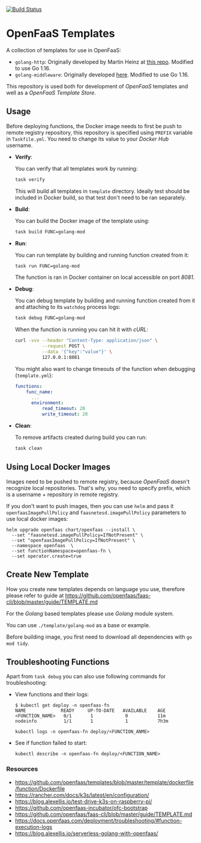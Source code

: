 [![Build Status](https://travis-ci.org/morsby/openfaas-templates.svg?branch=main)](https://travis-ci.org/morsby/openfaas-templates)

# OpenFaaS Templates

A collection of templates for use in OpenFaaS:

- `golang-http`: Originally developed by Martin Heinz at
  [this repo](https://github.com/MartinHeinz/openfaas-templates). Modified to use Go 1.16.
- `golang-middleware`: Originally developed
  [here](https://github.com/openfaas/golang-http-template). Modified to use Go 1.16.

This repository is used both for development of _OpenFaaS_ templates and well as a
_OpenFaaS Template Store_.

## Usage

Before deploying functions, the Docker image needs to first be push to remote registry
repository, this repository is specified using `PREFIX` variable in `Taskfile.yml`. You
need to change its value to your _Docker Hub_ username.

- **Verify**:

  You can verify that all templates work by running:

  ```bash
  task verify
  ```

  This will build all templates in `template` directory. Ideally test should be included
  in Docker build, so that test don't need to be ran separately.

- **Build**:

  You can build the Docker image of the template using:

  ```bash
  task build FUNC=golang-mod
  ```

- **Run**:

  You can run template by building and running function created from it:

  ```bash
  task run FUNC=golang-mod
  ```

  The function is ran in Docker container on local accessible on port _8081_.

- **Debug**:

  You can debug template by building and running function created from it and attaching to
  its `watchdog` process logs:

  ```bash
  task debug FUNC=golang-mod
  ```

  When the function is running you can hit it with _cURL_:

  ```bash
  curl -vvv --header "Content-Type: application/json" \
            --request POST \
            --data '{"key":"value"}' \
            127.0.0.1:8081
  ```

  You might also want to change timeouts of the function when debugging (`template.yml`):

  ```yaml
  functions:
      func_name:
        ...
        environment:
            read_timeout: 20
            write_timeout: 20
  ```

- **Clean**:

  To remove artifacts created during build you can run:

  ```bash
  task clean
  ```

## Using Local Docker Images

Images need to be pushed to remote registry, because _OpenFaaS_ doesn't recognize local
repositories. That's why, you need to specify prefix, which is a username + repository in
remote registry.

If you don't want to push images, then you can use `helm` and pass it
`openfaasImagePullPolicy` and `faasnetesd.imagePullPolicy` parameters to use local docker
images:

```shell
helm upgrade openfaas chart/openfaas --install \
  --set "faasnetesd.imagePullPolicy=IfNotPresent" \
  --set "openfaasImagePullPolicy=IfNotPresent" \
  --namespace openfaas  \
  --set functionNamespace=openfaas-fn \
  --set operator.create=true
```

## Create New Template

How you create new templates depends on language you use, therefore please refer to guide
at <https://github.com/openfaas/faas-cli/blob/master/guide/TEMPLATE.md>

For the _Golang_ based templates please use _Golang_ module system.

You can use `./template/golang-mod` as a base or example.

Before building image, you first need to download all dependencies with `go mod tidy`.

## Troubleshooting Functions

Apart from `task debug` you can also use following commands for troubleshooting:

- View functions and their logs:

  ```console
  $ kubectl get deploy -n openfaas-fn
  NAME             READY     UP-TO-DATE   AVAILABLE    AGE
  <FUNCTION_NAME>   0/1       1            0           11m
  nodeinfo          1/1       1            1           7h3m

  kubectl logs -n openfaas-fn deploy/<FUNCTION_ANME>
  ```

- See if function failed to start:

  ```shell
  kubectl describe -n openfaas-fn deploy/<FUNCTION_NAME>
  ```

### Resources

- <https://github.com/openfaas/templates/blob/master/template/dockerfile/function/Dockerfile>
- <https://rancher.com/docs/k3s/latest/en/configuration/>
- <https://blog.alexellis.io/test-drive-k3s-on-raspberry-pi/>
- <https://github.com/openfaas-incubator/ofc-bootstrap>
- <https://github.com/openfaas/faas-cli/blob/master/guide/TEMPLATE.md>
- <https://docs.openfaas.com/deployment/troubleshooting/#function-execution-logs>
- <https://blog.alexellis.io/serverless-golang-with-openfaas/>
